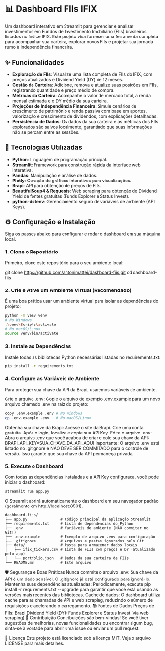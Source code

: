 # 📊 Dashboard FIIs IFIX

Um dashboard interativo em Streamlit para gerenciar e analisar investimentos em Fundos de Investimento Imobiliário (FIIs) brasileiros listados no índice IFIX. Este projeto visa fornecer uma ferramenta completa para acompanhar sua carteira, explorar novos FIIs e projetar sua jornada rumo à independência financeira.

## ✨ Funcionalidades

-   **Exploração de FIIs**: Visualize uma lista completa de FIIs do IFIX, com preços atualizados e Dividend Yield (DY) de 12 meses.
-   **Gestão de Carteira**: Adicione, remova e atualize suas posições em FIIs, registrando quantidade e preço médio de compra.
-   **Métricas da Carteira**: Acompanhe o valor de mercado total, a renda mensal estimada e o DY médio da sua carteira.
-   **Projeções de Independência Financeira**: Simule cenários de crescimento de patrimônio e renda passiva com base em aportes, valorização e crescimento de dividendos, com explicações detalhadas.
-   **Persistência de Dados**: Os dados da sua carteira e as métricas dos FIIs explorados são salvos localmente, garantindo que suas informações não se percam entre as sessões.

## 🚀 Tecnologias Utilizadas

-   **Python**: Linguagem de programação principal.
-   **Streamlit**: Framework para construção rápida da interface web interativa.
-   **Pandas**: Manipulação e análise de dados.
-   **Plotly**: Geração de gráficos interativos para visualizações.
-   **Brapi**: API para obtenção de preços de FIIs.
-   **BeautifulSoup4 & Requests**: Web scraping para obtenção de Dividend Yield de fontes gratuitas (Funds Explorer e Status Invest).
-   **python-dotenv**: Gerenciamento seguro de variáveis de ambiente (API Keys).

## ⚙️ Configuração e Instalação

Siga os passos abaixo para configurar e rodar o dashboard em sua máquina local.


### 1. Clone o Repositório

Primeiro, clone este repositório para o seu ambiente local:


git clone https://github.com/antonimattei/dashboard-fiis.git
cd dashboard-fiis


### 2. Crie e Ative um Ambiente Virtual (Recomendado)
É uma boa prática usar um ambiente virtual para isolar as dependências do projeto:

```bash
python -m venv venv
# No Windows
.\venv\Scripts\activate
# No macOS/Linux
source venv/bin/activate
```

### 3. Instale as Dependências
Instale todas as bibliotecas Python necessárias listadas no requirements.txt:

```bash
pip install -r requirements.txt
```

### 4. Configure as Variáveis de Ambiente
Para proteger sua chave da API da Brapi, usaremos variáveis de ambiente.

Crie o arquivo .env:
Copie o arquivo de exemplo .env.example para um novo arquivo chamado .env na raiz do projeto:
```bash
copy .env.example .env # No Windows
cp .env.example .env   # No macOS/Linux
```
Obtenha sua chave da Brapi:
Acesse o site da Brapi.
Crie uma conta gratuita.
Após o login, localize e copie sua API Key.
Edite o arquivo .env:
Abra o arquivo .env que você acabou de criar e cole sua chave da API:
BRAPI_API_KEY=SUA_CHAVE_DA_API_AQUI
Importante: O arquivo .env está listado no .gitignore e NÃO DEVE SER COMMITADO para o controle de versão. Isso garante que sua chave da API permaneça privada.


### 5. Execute o Dashboard
Com todas as dependências instaladas e a API Key configurada, você pode iniciar o dashboard:

```bash
streamlit run app.py
```
O Streamlit abrirá automaticamente o dashboard em seu navegador padrão (geralmente em http://localhost:8501).

```text
dashboard-fiis/
├── app.py               # Código principal da aplicação Streamlit
├── requirements.txt     # Lista de dependências do Python
├── .env                 # Variáveis de ambiente (NÃO commitar no Git!)
├── .env.example         # Exemplo de arquivo .env para configuração
├── .gitignore           # Arquivos e pastas ignorados pelo Git
├── data/                # Pasta para armazenar dados locais
│   ├── ifix_tickers.csv # Lista de FIIs com preços e DY (atualizado pelo app)
│   └── portfolio.json   # Dados da sua carteira de FIIs
└── README.md            # Este arquivo
```
🛡️ Segurança e Boas Práticas
Nunca commite o arquivo .env: Sua chave da API é um dado sensível. O .gitignore já está configurado para ignorá-lo.
Mantenha suas dependências atualizadas: Periodicamente, execute pip install -r requirements.txt --upgrade para garantir que você está usando as versões mais recentes das bibliotecas.
Cache de dados: O dashboard utiliza cache para as chamadas de API e web scraping, reduzindo o número de requisições e acelerando o carregamento.
📚 Fontes de Dados
Preços de FIIs: Brapi
Dividend Yield (DY): Funds Explorer e Status Invest (via web scraping)
🤝 Contribuição
Contribuições são bem-vindas! Se você tiver sugestões de melhorias, novas funcionalidades ou encontrar algum bug, sinta-se à vontade para abrir uma issue ou enviar um pull request.

📝 Licença
Este projeto está licenciado sob a licença MIT. Veja o arquivo LICENSE para mais detalhes.
